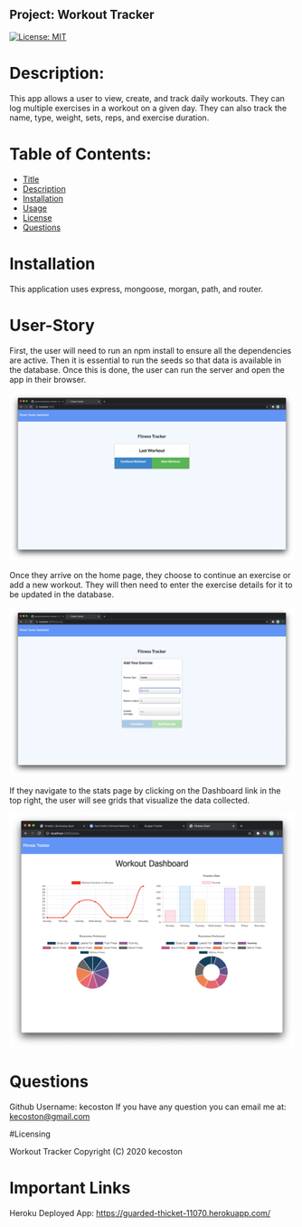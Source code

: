 
  ## Project: Workout Tracker
[![License: MIT](https://img.shields.io/badge/License-MIT-yellow.svg)](https://opensource.org/licenses/MIT)


  # Description: 
  This app allows a user to view, create, and track daily workouts. They can log multiple exercises in a workout on a given day. They can also track the name, type, weight, sets, reps, and exercise duration.
  
  # Table of Contents:
  
  * [Title](#Project)
  * [Description](#Description)
  * [Installation](#Installation) 
  * [Usage](#User-Story)
  * [License](#License)
  * [Questions](#Questions)

  # Installation 
  This application uses express, mongoose, morgan, path, and router.

  # User-Story 
  First, the user will need to run an npm install to ensure all the dependencies are active. Then it is essential to run the seeds so that data is available in the database. Once this is done, the user can run the server and open the app in their browser.
  
  ![homepage](public/images/fitness-tracker-homepage.jpg)

  Once they arrive on the home page, they choose to continue an exercise or add a new workout. They will then need to enter the exercise details for it to be updated in the database. 
  
  ![data-input](public/images/fitness-tracker-data-input.jpg)
  
  If they navigate to the stats page by clicking on the Dashboard link in the top right, the user will see grids that visualize the data collected. 

  ![stats](public/images/fitness-tracker-charts.jpg)


  # Questions 
  Github Username: kecoston If you have any question you can email me at: kecoston@gmail.com

  #Licensing

  Workout Tracker  Copyright (C) 2020 kecoston
  
  # Important Links 
  
  Heroku Deployed App: https://guarded-thicket-11070.herokuapp.com/

  
